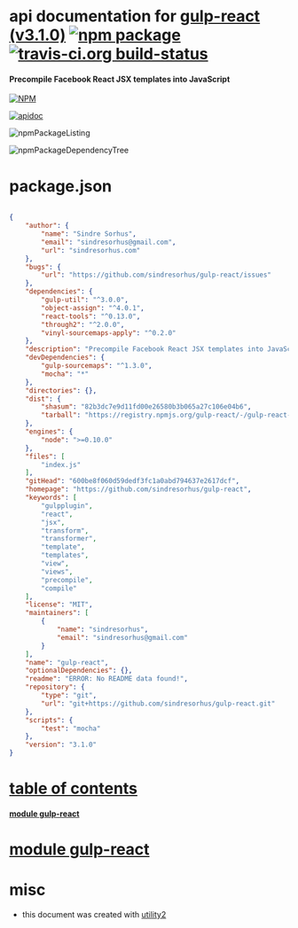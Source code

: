 # api documentation for  [gulp-react (v3.1.0)](https://github.com/sindresorhus/gulp-react)  [![npm package](https://img.shields.io/npm/v/npmdoc-gulp-react.svg?style=flat-square)](https://www.npmjs.org/package/npmdoc-gulp-react) [![travis-ci.org build-status](https://api.travis-ci.org/npmdoc/node-npmdoc-gulp-react.svg)](https://travis-ci.org/npmdoc/node-npmdoc-gulp-react)
#### Precompile Facebook React JSX templates into JavaScript

[![NPM](https://nodei.co/npm/gulp-react.png?downloads=true)](https://www.npmjs.com/package/gulp-react)

[![apidoc](https://npmdoc.github.io/node-npmdoc-gulp-react/build/screenCapture.buildNpmdoc.browser._2Fhome_2Ftravis_2Fbuild_2Fnpmdoc_2Fnode-npmdoc-gulp-react_2Ftmp_2Fbuild_2Fapidoc.html.png)](https://npmdoc.github.io/node-npmdoc-gulp-react/build/apidoc.html)

![npmPackageListing](https://npmdoc.github.io/node-npmdoc-gulp-react/build/screenCapture.npmPackageListing.svg)

![npmPackageDependencyTree](https://npmdoc.github.io/node-npmdoc-gulp-react/build/screenCapture.npmPackageDependencyTree.svg)



# package.json

```json

{
    "author": {
        "name": "Sindre Sorhus",
        "email": "sindresorhus@gmail.com",
        "url": "sindresorhus.com"
    },
    "bugs": {
        "url": "https://github.com/sindresorhus/gulp-react/issues"
    },
    "dependencies": {
        "gulp-util": "^3.0.0",
        "object-assign": "^4.0.1",
        "react-tools": "^0.13.0",
        "through2": "^2.0.0",
        "vinyl-sourcemaps-apply": "^0.2.0"
    },
    "description": "Precompile Facebook React JSX templates into JavaScript",
    "devDependencies": {
        "gulp-sourcemaps": "^1.3.0",
        "mocha": "*"
    },
    "directories": {},
    "dist": {
        "shasum": "82b3dc7e9d11fd00e26580b3b065a27c106e04b6",
        "tarball": "https://registry.npmjs.org/gulp-react/-/gulp-react-3.1.0.tgz"
    },
    "engines": {
        "node": ">=0.10.0"
    },
    "files": [
        "index.js"
    ],
    "gitHead": "600be8f060d59dedf3fc1a0abd794637e2617dcf",
    "homepage": "https://github.com/sindresorhus/gulp-react",
    "keywords": [
        "gulpplugin",
        "react",
        "jsx",
        "transform",
        "transformer",
        "template",
        "templates",
        "view",
        "views",
        "precompile",
        "compile"
    ],
    "license": "MIT",
    "maintainers": [
        {
            "name": "sindresorhus",
            "email": "sindresorhus@gmail.com"
        }
    ],
    "name": "gulp-react",
    "optionalDependencies": {},
    "readme": "ERROR: No README data found!",
    "repository": {
        "type": "git",
        "url": "git+https://github.com/sindresorhus/gulp-react.git"
    },
    "scripts": {
        "test": "mocha"
    },
    "version": "3.1.0"
}
```



# <a name="apidoc.tableOfContents"></a>[table of contents](#apidoc.tableOfContents)

#### [module gulp-react](#apidoc.module.gulp-react)



# <a name="apidoc.module.gulp-react"></a>[module gulp-react](#apidoc.module.gulp-react)



# misc
- this document was created with [utility2](https://github.com/kaizhu256/node-utility2)
